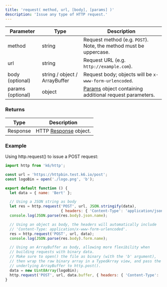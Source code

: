 ```yaml
---
title: 'request( method, url, [body], [params] )'
description: 'Issue any type of HTTP request.'
---
```


| Parameter         | Type                          | Description                                                                               |
| ----------------- | ----------------------------- | ----------------------------------------------------------------------------------------- |
| method            | string                        | Request method (e.g. `POST`). Note, the method must be uppercase.                         |
| url               | string                        | Request URL (e.g. `http://example.com`).                                                  |
| body (optional)   | string / object / ArrayBuffer | Request body; objects will be `x-www-form-urlencoded`.                                    |
| params (optional) | object                        | [Params](/javascript-api/k6-http/params) object containing additional request parameters. |

### Returns

| Type     | Description                                               |
| -------- | --------------------------------------------------------- |
| Response | HTTP [Response](/javascript-api/k6-http/response) object. |

### Example

Using http.request() to issue a POST request:

<CodeGroup labels={[]}>

```javascript
import http from 'k6/http';

const url = 'https://httpbin.test.k6.io/post';
const logoBin = open('./logo.png', 'b');

export default function () {
  let data = { name: 'Bert' };

  // Using a JSON string as body
  let res = http.request('POST', url, JSON.stringify(data),
                         { headers: { 'Content-Type': 'application/json' } });
  console.log(JSON.parse(res.body).json.name);

  // Using an object as body, the headers will automatically include
  // 'Content-Type: application/x-www-form-urlencoded'.
  res = http.request('POST', url, data);
  console.log(JSON.parse(res.body).form.name);

  // Using an ArrayBuffer as body, allowing more flexibility when
  // building requests with binary data.
  // Make sure to open() the file as binary (with the 'b' argument),
  // then wrap the raw binary array in a TypedArray view, and pass the
  // underlying ArrayBuffer to http.post().
  data = new Uint8Array(logoBin);
  http.request('POST', url, data.buffer, { headers: { 'Content-Type': 'image/png' }});
}
```

</CodeGroup>
